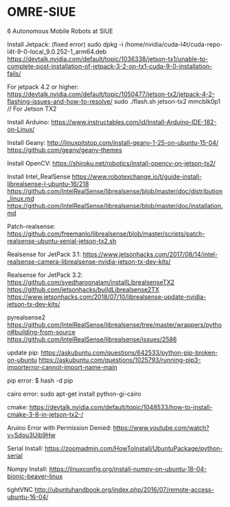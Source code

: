 # OMRE-SIUE
6 Autonomous Mobile Robots at SIUE

Install Jetpack: (fixed error)
sudo dpkg -i /home/nvidia/cuda-l4t/cuda-repo-l4t-9-0-local_9.0.252-1_arm64.deb
https://devtalk.nvidia.com/default/topic/1036338/jetson-tx1/unable-to-complete-post-installation-of-jetpack-3-2-on-tx1-cuda-9-0-installation-fails/

For jetpack 4.2 or higher:
https://devtalk.nvidia.com/default/topic/1050477/jetson-tx2/jetpack-4-2-flashing-issues-and-how-to-resolve/
sudo ./flash.sh jetson-tx2 mmcblk0p1 // For Jetson TX2

Install Arduino:
https://www.instructables.com/id/Install-Arduino-IDE-182-on-Linux/

Install Geany:
http://linuxpitstop.com/install-geany-1-25-on-ubuntu-15-04/
https://github.com/geany/geany-themes

Install OpenCV:
https://shiroku.net/robotics/install-opencv-on-jetson-tx2/

Install Intel_RealSense
https://www.robotexchange.io/t/guide-install-librealsense-l-ubuntu-16/218
https://github.com/IntelRealSense/librealsense/blob/master/doc/distribution_linux.md
https://github.com/IntelRealSense/librealsense/blob/master/doc/installation.md

Patch-realsense:
https://github.com/freemanlo/librealsense/blob/master/scripts/patch-realsense-ubuntu-xenial-jetson-tx2.sh

Realsense for JetPack 3.1:
https://www.jetsonhacks.com/2017/08/14/intel-realsense-camera-librealsense-nvidia-jetson-tx-dev-kits/

Realsense for JetPack 3.2:
https://github.com/syedharoonalam/installLibrealsenseTX2
https://github.com/jetsonhacks/buildLibrealsense2TX
https://www.jetsonhacks.com/2018/07/10/librealsense-update-nvidia-jetson-tx-dev-kits/

pyrealsense2
https://github.com/IntelRealSense/librealsense/tree/master/wrappers/python#building-from-source
https://github.com/IntelRealSense/librealsense/issues/2586

update pip:
https://askubuntu.com/questions/642533/python-pip-broken-on-ubuntu
https://askubuntu.com/questions/1025793/running-pip3-importerror-cannot-import-name-main

pip error:
$ hash -d pip

cairo error:
sudo apt-get install python-gi-cairo

cmake:
https://devtalk.nvidia.com/default/topic/1048533/how-to-install-cmake-3-8-in-jetson-tx2-/

Aruino Error with Permission Denied:
https://www.youtube.com/watch?v=Sdou3Uib9Hw

Serial Install:
https://zoomadmin.com/HowToInstall/UbuntuPackage/python-serial

Numpy Install:
https://linuxconfig.org/install-numpy-on-ubuntu-18-04-bionic-beaver-linux

tightVNC
http://ubuntuhandbook.org/index.php/2016/07/remote-access-ubuntu-16-04/
